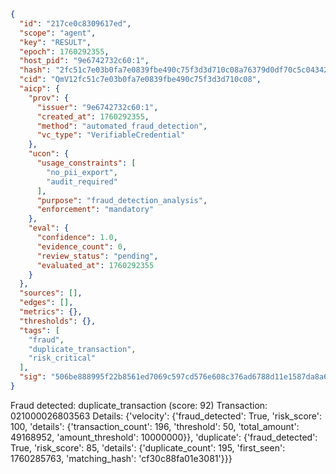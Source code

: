 ```json
{
  "id": "217ce0c8309617ed",
  "scope": "agent",
  "key": "RESULT",
  "epoch": 1760292355,
  "host_pid": "9e6742732c60:1",
  "hash": "2fc51c7e03b0fa7e0839fbe490c75f3d3d710c08a76379d0df70c5c04342e59d",
  "cid": "QmV12fc51c7e03b0fa7e0839fbe490c75f3d3d710c08",
  "aicp": {
    "prov": {
      "issuer": "9e6742732c60:1",
      "created_at": 1760292355,
      "method": "automated_fraud_detection",
      "vc_type": "VerifiableCredential"
    },
    "ucon": {
      "usage_constraints": [
        "no_pii_export",
        "audit_required"
      ],
      "purpose": "fraud_detection_analysis",
      "enforcement": "mandatory"
    },
    "eval": {
      "confidence": 1.0,
      "evidence_count": 0,
      "review_status": "pending",
      "evaluated_at": 1760292355
    }
  },
  "sources": [],
  "edges": [],
  "metrics": {},
  "thresholds": {},
  "tags": [
    "fraud",
    "duplicate_transaction",
    "risk_critical"
  ],
  "sig": "506be888995f22b8561ed7069c597cd576e608c376ad6788d11e1587da8a6e8b"
}
```

Fraud detected: duplicate_transaction (score: 92)
Transaction: 021000026803563
Details: {'velocity': {'fraud_detected': True, 'risk_score': 100, 'details': {'transaction_count': 196, 'threshold': 50, 'total_amount': 49168952, 'amount_threshold': 10000000}}, 'duplicate': {'fraud_detected': True, 'risk_score': 85, 'details': {'duplicate_count': 195, 'first_seen': 1760285763, 'matching_hash': 'cf30c88fa01e3081'}}}